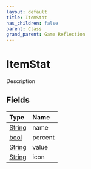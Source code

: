 ```yaml
---
layout: default
title: ItemStat
has_children: false
parent: Class
grand_parent: Game Reflection
---
```

# ItemStat
Description 

## Fields
| Type | Name |
|:-------------|:--------------|
| [String](/game-reflection/components/string.md) | name |
| [bool](/game-reflection/components/bool.md) | percent |
| [String](/game-reflection/components/string.md) | value |
| [String](/game-reflection/components/string.md) | icon |
